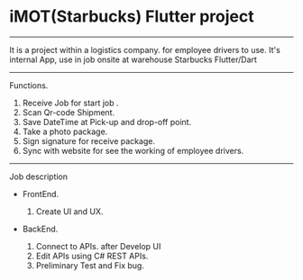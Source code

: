 # iMOT(Starbucks) Flutter project
--------------------------------

It is a project within a logistics company. for employee drivers to use.
It's internal App, use in job onsite at warehouse Starbucks
Flutter/Dart

--------------------------------
Functions.
1. Receive Job for start job .
2. Scan Qr-code Shipment.
3. Save DateTime at Pick-up and drop-off point.
4. Take a photo package.
5. Sign signature for receive package.
6. Sync with website for see the working of employee drivers.
-------------------------------
Job description
- FrontEnd.
  1. Create UI and UX.
    
- BackEnd.
  1. Connect to APIs. after Develop UI
  2. Edit APIs using C# REST APIs.
  3. Preliminary Test and Fix bug.
